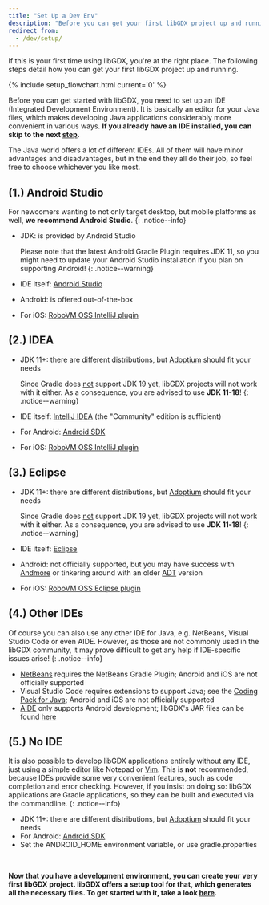 ```yaml
---
title: "Set Up a Dev Env"
description: "Before you can get your first libGDX project up and running, you need to set up your development environment. The first step in doing this is choosing an IDE: Android Studio, IntelliJ IDEA or Eclipse are among the most common choices for this."
redirect_from:
  - /dev/setup/
---
```


If this is your first time using libGDX, you're at the right place. The following steps detail how you can get your first libGDX project up and running.

{% include setup_flowchart.html current='0' %}

Before you can get started with libGDX, you need to set up an IDE (Integrated Development Environment). It is basically an editor for your Java files, which makes developing Java applications considerably more convenient in various ways. **If you already have an IDE installed, you can skip to the next [step](/wiki/start/project-generation).**

The Java world offers a lot of different IDEs. All of them will have minor advantages and disadvantages, but in the end they all do their job, so feel free to choose whichever you like most.

## (1.) Android Studio
For newcomers wanting to not only target desktop, but mobile platforms as well, **we recommend Android Studio**.
{: .notice--info}

- JDK: is provided by Android Studio

   Please note that the latest Android Gradle Plugin requires JDK 11, so you might need to update your Android Studio installation if you plan on supporting Android!
   {: .notice--warning}
- IDE itself: [Android Studio](https://developer.android.com/studio)
- Android: is offered out-of-the-box
- For iOS: [RoboVM OSS IntelliJ plugin](https://mobivm.github.io)

## (2.) IDEA
- JDK 11+: there are different distributions, but [Adoptium](https://adoptium.net/) should fit your needs

   Since Gradle does <u>not</u> support JDK 19 yet, libGDX projects will not work with it either. As a consequence, you are advised to use **JDK 11-18**!
   {: .notice--warning}
- IDE itself: [IntelliJ IDEA](https://www.jetbrains.com/idea/download/) (the "Community" edition is sufficient)
- For Android: [Android SDK](https://developer.android.com/studio/releases/platform-tools)
- For iOS: [RoboVM OSS IntelliJ plugin](https://mobivm.github.io)

## (3.) Eclipse
- JDK 11+: there are different distributions, but [Adoptium](https://adoptium.net/) should fit your needs

   Since Gradle does <u>not</u> support JDK 19 yet, libGDX projects will not work with it either. As a consequence, you are advised to use **JDK 11-18**!
   {: .notice--warning}
- IDE itself: [Eclipse](https://www.eclipse.org/downloads/)
- Android: not officially supported, but you may have success with [Andmore](https://projects.eclipse.org/projects/tools.andmore) or tinkering around with an older [ADT](https://marketplace.eclipse.org/content/android-development-tools-eclipse) version
- For iOS: [RoboVM OSS Eclipse plugin](https://mobivm.github.io)

## (4.) Other IDEs
Of course you can also use any other IDE for Java, e.g. NetBeans, Visual Studio Code or even AIDE. However, as those are not commonly used in the libGDX community, it may prove difficult to get any help if IDE-specific issues arise!
{: .notice--info}
- [NetBeans](https://netbeans.apache.org/download/index.html) requires the NetBeans Gradle Plugin; Android and iOS are not officially supported
- Visual Studio Code requires extensions to support Java; see the [Coding Pack for Java](https://code.visualstudio.com/docs/java/java-tutorial#_coding-pack-for-java); Android and iOS are not officially supported
- [AIDE](https://play.google.com/store/apps/details?id=com.aide.ui) only supports Android development; libGDX's JAR files can be found [here](https://repo1.maven.org/maven2/com/badlogicgames/gdx/)

## (5.) No IDE
It is also possible to develop libGDX applications entirely without any IDE, just using a simple editor like Notepad or [Vim](https://www.vim.org). This is **not** recommended, because IDEs provide some very convenient features, such as code completion and error checking. However, if you insist on doing so: libGDX applications are Gradle applications, so they can be built and executed via the commandline.
{: .notice--info}

- JDK 11+: there are different distributions, but [Adoptium](https://adoptium.net/) should fit your needs
- For Android: [Android SDK](https://developer.android.com/studio/releases/platform-tools)
- Set the ANDROID_HOME environment variable, or use gradle.properties

<br/>

**Now that you have a development environment, you can create your very first libGDX project. libGDX offers a setup tool for that, which generates all the necessary files. To get started with it, take a look [here](/wiki/start/project-generation).**
